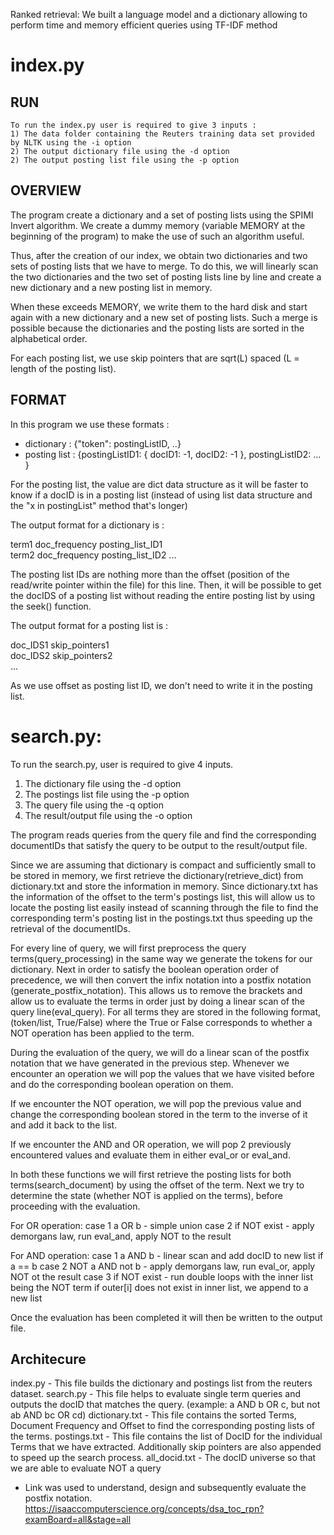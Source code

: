 Ranked retrieval:
We built a language model and a dictionary allowing to perform time and memory efficient queries using TF-IDF method

# index.py

## RUN
    To run the index.py user is required to give 3 inputs : 
    1) The data folder containing the Reuters training data set provided by NLTK using the -i option
    2) The output dictionary file using the -d option
    2) The output posting list file using the -p option

## OVERVIEW
The program create a dictionary and a set of posting lists using the SPIMI Invert algorithm. We create a dummy memory (variable MEMORY at the beginning of the program) to make the use of such an algorithm useful. 
    
Thus, after the creation of our index, we obtain two dictionaries and two sets of posting lists that we have to merge. To do this, we will linearly scan the two dictionaries and the two set of posting lists line by line and create a new dictionary and a new posting list in memory. 
   
When these exceeds MEMORY, we write them to the hard disk and start again with a new dictionary and a new set of posting lists. Such a merge is possible because the dictionaries and the posting lists are sorted in the alphabetical order.

For each posting list, we use skip pointers that are sqrt(L) spaced (L = length of the posting list).

## FORMAT
In this program we use these formats :        
 - dictionary : {"token": postingListID, ..}  
 - posting list : {postingListID1: { docID1: -1,  docID2: -1 }, postingListID2: ... }

For the posting list, the value are dict data structure as it will be faster to know if a docID is in a posting list (instead of using list data structure and the "x in postingList" method that's longer)

    
The output format for a dictionary is :
        
term1 doc_frequency posting_list_ID1        
term2 doc_frequency posting_list_ID2
...

        
The posting list IDs are nothing more than the offset (position of the read/write pointer within the file) for this line. Then, it will be possible to get the docIDS of a posting list without reading the entire posting list by using the seek() function.

The output format for a posting list is :
        
doc_IDS1 skip_pointers1   
doc_IDS2 skip_pointers2        
...

As we use offset as posting list ID, we don't need to write it in the posting list.


# search.py:

To run the search.py, user is required to give 4 inputs. 
1) The dictionary file using the -d option
2) The postings list file using the -p option
3) The query file using the -q option
4) The result/output file using the -o option

The program reads queries from the query file and find the corresponding documentIDs that satisfy the query to be output to the result/output file. 

Since we are assuming that dictionary is compact and sufficiently small to be stored in memory, we first retrieve the dictionary(retrieve_dict) from dictionary.txt and store the information in memory. Since dictionary.txt has the information of the offset to the term's postings list, this will allow us to locate the posting list easily instead of scanning through the file to find the corresponding term's posting list in the postings.txt thus speeding up the retrieval of the documentIDs.

For every line of query, we will first preprocess the query terms(query_processing) in the same way we generate the tokens for our dictionary. Next in order to satisfy the boolean operation order of precedence, we will then convert the infix notation into a postfix notation (generate_postfix_notation). This allows us to remove the brackets and allow us to evaluate the terms in order just by doing a linear scan of the query line(eval_query). For all terms they are stored in the following format, (token/list, True/False) where the True or False corresponds to whether a NOT operation has been applied to the term.

During the evaluation of the query, we will do a linear scan of the postfix notation that we have generated in the previous step. Whenever we encounter an operation we will pop the values that we have visited before and do the corresponding boolean operation on them. 

If we encounter the NOT operation, we will pop the previous value and change the corresponding boolean stored in the term to the inverse of it and add it back to the list.

If we encounter the AND and OR operation, we will pop 2 previously encountered values and evaluate them in either eval_or or eval_and.

In both these functions we will first retrieve the posting lists for both terms(search_document) by using the offset of the term. Next we try to determine the state (whether NOT is applied on the terms), before proceeding with the evaluation.

For OR operation:
case 1 a OR b                       - simple union
case 2 if NOT exist                 - apply demorgans law, run eval_and, apply NOT to the result

For AND operation:
case 1 a AND b                      - linear scan and add docID to new list if a == b
case 2 NOT a AND not b              - apply demorgans law, run eval_or, apply NOT ot the result
case 3 if NOT exist                 - run double loops with the inner list being the NOT term
                                      if outer[i] does not exist in inner list, we append to a new list

Once the evaluation has been completed it will then be written to the output file.

## Architecure

index.py        - This file builds the dictionary and postings list from the reuters dataset.
search.py       - This file helps to evaluate single term queries and outputs the docID that matches the query. (example: a AND b OR c, but not ab AND bc OR cd)
dictionary.txt  - This file contains the sorted Terms, Document Frequency and Offset to find the corresponding posting lists of the terms. 
postings.txt    - This file contains the list of DocID for the individual Terms that we have extracted. Additionally skip pointers are also appended to speed up the search process.
all_docid.txt   - The docID universe so that we are able to evaluate NOT a query



- Link was used to understand, design and subsequently evaluate the postfix notation.
https://isaaccomputerscience.org/concepts/dsa_toc_rpn?examBoard=all&stage=all 

